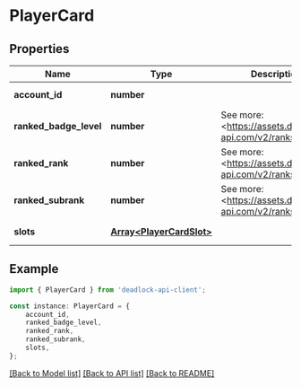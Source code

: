 # PlayerCard


## Properties

Name | Type | Description | Notes
------------ | ------------- | ------------- | -------------
**account_id** | **number** |  | [default to undefined]
**ranked_badge_level** | **number** | See more: &lt;https://assets.deadlock-api.com/v2/ranks&gt; | [optional] [default to undefined]
**ranked_rank** | **number** | See more: &lt;https://assets.deadlock-api.com/v2/ranks&gt; | [optional] [default to undefined]
**ranked_subrank** | **number** | See more: &lt;https://assets.deadlock-api.com/v2/ranks&gt; | [optional] [default to undefined]
**slots** | [**Array&lt;PlayerCardSlot&gt;**](PlayerCardSlot.md) |  | [default to undefined]

## Example

```typescript
import { PlayerCard } from 'deadlock-api-client';

const instance: PlayerCard = {
    account_id,
    ranked_badge_level,
    ranked_rank,
    ranked_subrank,
    slots,
};
```

[[Back to Model list]](../README.md#documentation-for-models) [[Back to API list]](../README.md#documentation-for-api-endpoints) [[Back to README]](../README.md)
